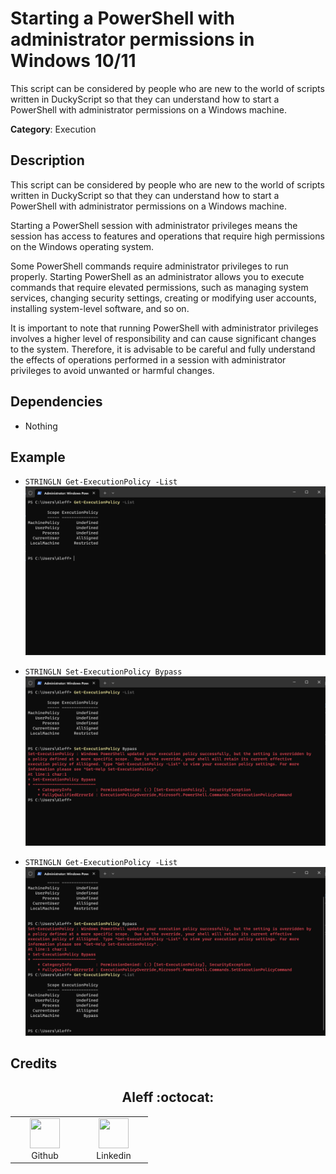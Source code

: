 # Starting a PowerShell with administrator permissions in Windows 10/11

This script can be considered by people who are new to the world of scripts written in DuckyScript so that they can understand how to start a PowerShell with administrator permissions on a Windows machine.

**Category**: Execution

## Description

This script can be considered by people who are new to the world of scripts written in DuckyScript so that they can understand how to start a PowerShell with administrator permissions on a Windows machine.

Starting a PowerShell session with administrator privileges means the session has access to features and operations that require high permissions on the Windows operating system.

Some PowerShell commands require administrator privileges to run properly. Starting PowerShell as an administrator allows you to execute commands that require elevated permissions, such as managing system services, changing security settings, creating or modifying user accounts, installing system-level software, and so on.

It is important to note that running PowerShell with administrator privileges involves a higher level of responsibility and can cause significant changes to the system. Therefore, it is advisable to be careful and fully understand the effects of operations performed in a session with administrator privileges to avoid unwanted or harmful changes.

## Dependencies

* Nothing

## Example

- `STRINGLN Get-ExecutionPolicy -List`
![](docs/1.png)

- `STRINGLN Set-ExecutionPolicy Bypass`
![](docs/2.png)

- `STRINGLN Get-ExecutionPolicy -List`
![](docs/3.png)

## Credits

<h2 align="center"> Aleff :octocat: </h2>
<div align=center>
<table>
  <tr>
    <td align="center" width="96">
      <a href="https://github.com/aleff-github">
        <img src=https://github.com/aleff-github/aleff-github/blob/main/img/github.png?raw=true width="48" height="48" />
      </a>
      <br>Github
    </td>
    <td align="center" width="96">
      <a href="https://www.linkedin.com/in/alessandro-greco-aka-aleff/">
        <img src=https://github.com/aleff-github/aleff-github/blob/main/img/linkedin.png?raw=true width="48" height="48" />
      </a>
      <br>Linkedin
    </td>
  </tr>
</table>
</div>